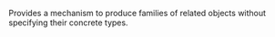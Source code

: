 Provides a mechanism to produce families of related objects without specifying their concrete types.